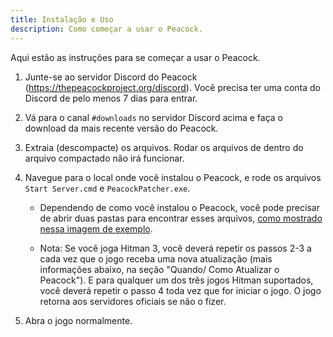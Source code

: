 ```yaml
---
title: Instalação e Uso
description: Como começar a usar o Peacock.
---
```


Aqui estão as instruções para se começar a usar o Peacock.

1. Junte-se ao servidor Discord do Peacock (https://thepeacockproject.org/discord). Você precisa ter uma conta do Discord de pelo menos 7 dias para entrar.

2. Vá para o canal `#downloads` no servidor Discord acima e faça o download da mais recente versão do Peacock.

3. Extraia (descompacte) os arquivos. Rodar os arquivos de dentro do arquivo compactado não irá funcionar.

4. Navegue para o local onde você instalou o Peacock, e rode os arquivos `Start Server.cmd` e `PeacockPatcher.exe`.

    - Dependendo de como você instalou o Peacock, você pode precisar de abrir duas pastas para encontrar esses arquivos, [como mostrado nessa imagem de exemplo](https://media.discordapp.net/attachments/833505136290299935/991068578579107870/unknown.png).

    - Nota: Se você joga Hitman 3, você deverá repetir os passos 2-3 a cada vez que o jogo receba uma nova atualização (mais informações abaixo, na seção "Quando/ Como Atualizar o Peacock"). E para qualquer um dos três jogos Hitman suportados, você deverá repetir o passo 4 toda vez que for iniciar o jogo. O jogo retorna aos servidores oficiais se não o fizer.

5. Abra o jogo normalmente.
